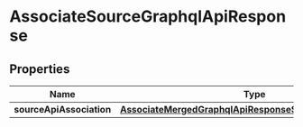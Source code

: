 

# AssociateSourceGraphqlApiResponse


## Properties

| Name | Type | Description | Notes |
|------------ | ------------- | ------------- | -------------|
|**sourceApiAssociation** | [**AssociateMergedGraphqlApiResponseSourceApiAssociation**](AssociateMergedGraphqlApiResponseSourceApiAssociation.md) |  |  [optional] |



